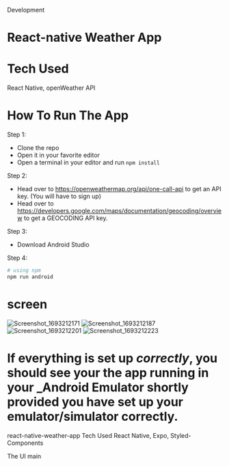  Development
# React-native Weather App

# Tech Used
  React Native, openWeather API

# How To Run The App 
Step 1: <br>
  - Clone the repo<br>
  - Open it in your favorite editor<br>
  - Open a terminal in your editor and run ```npm install```

Step 2:
   - Head over to https://openweathermap.org/api/one-call-api to get an API key. (You will have to sign up)<br>
   - Head over to https://developers.google.com/maps/documentation/geocoding/overview to get a GEOCODING API key.<br>
 

Step 3: 
  - Download Android Studio  <br> 

Step 4:
```bash
# using npm
npm run android

```
# screen 
![Screenshot_1693212171](https://github.com/ken778/Weather/assets/59513275/6464c756-5552-4359-888b-535006406215)
![Screenshot_1693212187](https://github.com/ken778/Weather/assets/59513275/18751819-7634-4715-9d80-c971e66d1ce2)
![Screenshot_1693212201](https://github.com/ken778/Weather/assets/59513275/2bc2a15a-f086-4cda-afe6-844ffa9b1e11)
![Screenshot_1693212223](https://github.com/ken778/Weather/assets/59513275/40876e1e-7d02-44bc-89fa-60cff7199b1c)


If everything is set up _correctly_, you should see your the app running in your _Android Emulator shortly provided you have set up your emulator/simulator correctly.
=======
react-native-weather-app
Tech Used
React Native, Expo, Styled-Components

The UI
 main
